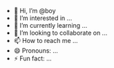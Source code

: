- 👋 Hi, I’m @boy
- 👀 I’m interested in ...
- 🌱 I’m currently learning ...
- 💞️ I’m looking to collaborate on ...
- 📫 How to reach me ...
- 😄 Pronouns: ...
- ⚡ Fun fact: ...

<!---
Solakids/Solakids is a ✨ special ✨ repository because its `README.md` (this file) appears on your GitHub profile.
You can click the Preview link to take a look at your changes.
--->

